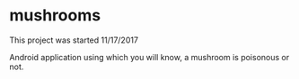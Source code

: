 # mushrooms

This project was started 11/17/2017

Android application using which you will know, a mushroom is poisonous or not.
